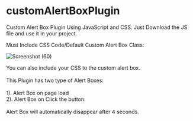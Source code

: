 # customAlertBoxPlugin
Custom Alert Box Plugin Using JavaScript and CSS.
Just Download the JS file and use it in your project.

Must Include CSS Code/Default Custom Alert Box Class:

![Screenshot (60)](https://user-images.githubusercontent.com/87890258/172702516-4541b4f5-4842-4183-9a88-68eb93d6efa8.png)

You can also include your CSS to the custom alert box. <br/>
<br/>
This Plugin has two type of Alert Boxes: <br/>
<br/>
1). Alert Box on page load <br/>
2). Alert Box on Click the button. <br/>
<br/>
Alert Box will automatically disappear after 4 seconds.
